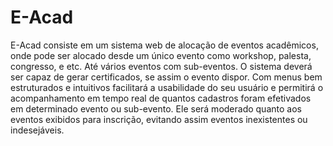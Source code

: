 # E-Acad
E-Acad consiste em um sistema web de alocação de eventos acadêmicos, onde pode ser alocado desde um único evento como workshop, palesta, congresso, e etc. Até vários eventos com sub-eventos. O sistema deverá ser capaz de gerar certificados, se assim o evento dispor. Com menus bem estruturados e intuitivos facilitará a usabilidade do seu usuário e permitirá o acompanhamento em tempo real de quantos cadastros foram efetivados em determinado evento ou sub-evento. Ele será moderado quanto aos eventos exibidos para inscrição, evitando assim eventos inexistentes ou indesejáveis.
